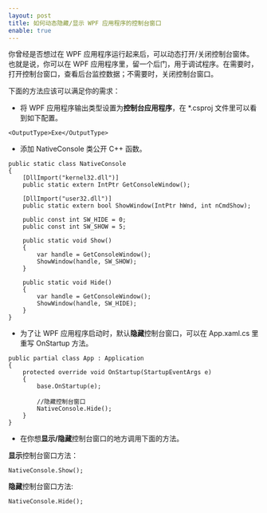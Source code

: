 ```yaml
---
layout: post
title: 如何动态隐藏/显示 WPF 应用程序的控制台窗口
enable: true
---
```


你曾经是否想过在 WPF 应用程序运行起来后，可以动态打开/关闭控制台窗体。也就是说，你可以在 WPF 应用程序里，留一个后门，用于调试程序。在需要时，打开控制台窗口，查看后台监控数据；不需要时，关闭控制台窗口。

下面的方法应该可以满足你的需求：

- 将 WPF 应用程序输出类型设置为<strong>控制台应用程序</strong>，在 *.csproj 文件里可以看到如下配置。

```
<OutputType>Exe</OutputType>
```

- 添加 NativeConsole 类公开 C++ 函数。

```
public static class NativeConsole
{
    [DllImport("kernel32.dll")]
    public static extern IntPtr GetConsoleWindow();

    [DllImport("user32.dll")]
    public static extern bool ShowWindow(IntPtr hWnd, int nCmdShow);

    public const int SW_HIDE = 0;
    public const int SW_SHOW = 5;

    public static void Show()
    {
        var handle = GetConsoleWindow();
        ShowWindow(handle, SW_SHOW);
    }

    public static void Hide()
    {
        var handle = GetConsoleWindow();
        ShowWindow(handle, SW_HIDE);
    }
}
```

- 为了让 WPF 应用程序启动时，默认<strong>隐藏</strong>控制台窗口，可以在 App.xaml.cs 里重写 OnStartup 方法。

```
public partial class App : Application
{
    protected override void OnStartup(StartupEventArgs e)
    {
        base.OnStartup(e);

        //隐藏控制台窗口
        NativeConsole.Hide();
    }
}
```

- 在你想<strong>显示/隐藏</strong>控制台窗口的地方调用下面的方法。

<strong>显示</strong>控制台窗口方法：

```
NativeConsole.Show();
```

<strong>隐藏</strong>控制台窗口方法:

```
NativeConsole.Hide();
```